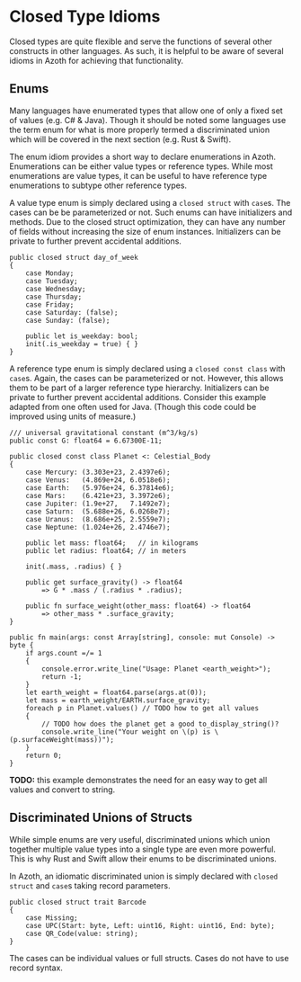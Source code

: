 # Closed Type Idioms

Closed types are quite flexible and serve the functions of several other constructs in other
languages. As such, it is helpful to be aware of several idioms in Azoth for achieving that
functionality.

## Enums

Many languages have enumerated types that allow one of only a fixed set of values (e.g. C# & Java).
Though it should be noted some languages use the term enum for what is more properly termed a
discriminated union which will be covered in the next section (e.g. Rust & Swift).

The enum idiom provides a short way to declare enumerations in Azoth. Enumerations can be either
value types or reference types. While most enumerations are value types, it can be useful to have
reference type enumerations to subtype other reference types.

A value type enum is simply declared using a `closed struct` with `case`s. The cases can be be
parameterized or not. Such enums can have initializers and methods. Due to the closed struct
optimization, they can have any number of fields without increasing the size of enum instances.
Initializers can be private to further prevent accidental additions.

```azoth
public closed struct day_of_week
{
    case Monday;
    case Tuesday;
    case Wednesday;
    case Thursday;
    case Friday;
    case Saturday: (false);
    case Sunday: (false);

    public let is_weekday: bool;
    init(.is_weekday = true) { }
}
```

A reference type enum is simply declared using a `closed const class` with `case`s. Again, the cases
can be parameterized or not. However, this allows them to be part of a larger reference type
hierarchy. Initializers can be private to further prevent accidental additions. Consider this
example adapted from one often used for Java. (Though this code could be improved using units of
measure.)

```azoth
/// universal gravitational constant (m^3/kg/s)
public const G: float64 = 6.67300E-11;

public closed const class Planet <: Celestial_Body
{
    case Mercury: (3.303e+23, 2.4397e6);
    case Venus:   (4.869e+24, 6.0518e6);
    case Earth:   (5.976e+24, 6.37814e6);
    case Mars:    (6.421e+23, 3.3972e6);
    case Jupiter: (1.9e+27,   7.1492e7);
    case Saturn:  (5.688e+26, 6.0268e7);
    case Uranus:  (8.686e+25, 2.5559e7);
    case Neptune: (1.024e+26, 2.4746e7);

    public let mass: float64;   // in kilograms
    public let radius: float64; // in meters

    init(.mass, .radius) { }

    public get surface_gravity() -> float64
        => G * .mass / (.radius * .radius);

    public fn surface_weight(other_mass: float64) -> float64
        => other_mass * .surface_gravity;
}

public fn main(args: const Array[string], console: mut Console) -> byte {
    if args.count =/= 1
    {
        console.error.write_line("Usage: Planet <earth_weight>");
        return -1;
    }
    let earth_weight = float64.parse(args.at(0));
    let mass = earth_weight/EARTH.surface_gravity;
    foreach p in Planet.values() // TODO how to get all values
    {
        // TODO how does the planet get a good to_display_string()?
        console.write_line("Your weight on \(p) is \(p.surfaceWeight(mass))");
    }
    return 0;
}
```

**TODO:** this example demonstrates the need for an easy way to get all values and convert to
string.

## Discriminated Unions of Structs

While simple enums are very useful, discriminated unions which union together multiple value types
into a single type are even more powerful. This is why Rust and Swift allow their enums to be
discriminated unions.

In Azoth, an idiomatic discriminated union is simply declared with `closed struct` and `case`s
taking record parameters.

```azoth
public closed struct trait Barcode
{
    case Missing;
    case UPC(Start: byte, Left: uint16, Right: uint16, End: byte);
    case QR_Code(value: string);
}
```

The cases can be individual values or full structs. Cases do not have to use record syntax.
